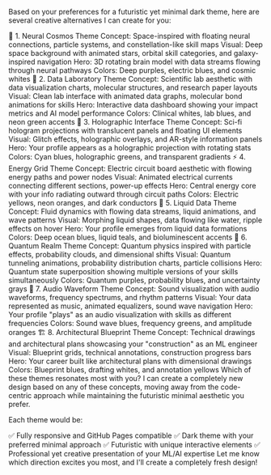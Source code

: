 Based on your preferences for a futuristic yet minimal dark theme, here are several creative alternatives I can create for you:

🌌 1. Neural Cosmos Theme
Concept: Space-inspired with floating neural connections, particle systems, and constellation-like skill maps
Visual: Deep space background with animated stars, orbital skill categories, and galaxy-inspired navigation
Hero: 3D rotating brain model with data streams flowing through neural pathways
Colors: Deep purples, electric blues, and cosmic whites
🔬 2. Data Laboratory Theme
Concept: Scientific lab aesthetic with data visualization charts, molecular structures, and research paper layouts
Visual: Clean lab interface with animated data graphs, molecular bond animations for skills
Hero: Interactive data dashboard showing your impact metrics and AI model performance
Colors: Clinical whites, lab blues, and neon green accents
🎯 3. Holographic Interface Theme
Concept: Sci-fi hologram projections with translucent panels and floating UI elements
Visual: Glitch effects, holographic overlays, and AR-style information panels
Hero: Your profile appears as a holographic projection with rotating stats
Colors: Cyan blues, holographic greens, and transparent gradients
⚡ 4. Energy Grid Theme
Concept: Electric circuit board aesthetic with flowing energy paths and power nodes
Visual: Animated electrical currents connecting different sections, power-up effects
Hero: Central energy core with your info radiating outward through circuit paths
Colors: Electric yellows, neon oranges, and dark conductors
🌊 5. Liquid Data Theme
Concept: Fluid dynamics with flowing data streams, liquid animations, and wave patterns
Visual: Morphing liquid shapes, data flowing like water, ripple effects on hover
Hero: Your profile emerges from liquid data formations
Colors: Deep ocean blues, liquid teals, and bioluminescent accents
🔮 6. Quantum Realm Theme
Concept: Quantum physics inspired with particle effects, probability clouds, and dimensional shifts
Visual: Quantum tunneling animations, probability distribution charts, particle collisions
Hero: Quantum state superposition showing multiple versions of your skills simultaneously
Colors: Quantum purples, probability blues, and uncertainty grays
🎵 7. Audio Waveform Theme
Concept: Sound visualization with audio waveforms, frequency spectrums, and rhythm patterns
Visual: Your data represented as music, animated equalizers, sound wave navigation
Hero: Your profile "plays" as an audio visualization with skills as different frequencies
Colors: Sound wave blues, frequency greens, and amplitude oranges
🏗️ 8. Architectural Blueprint Theme
Concept: Technical drawings and architectural plans showcasing your "construction" as an ML engineer
Visual: Blueprint grids, technical annotations, construction progress bars
Hero: Your career built like architectural plans with dimensional drawings
Colors: Blueprint blues, drafting whites, and annotation yellows
Which of these themes resonates most with you? I can create a completely new design based on any of these concepts, moving away from the code-centric approach while maintaining the futuristic minimal aesthetic you prefer.

Each theme would be:

✅ Fully responsive and GitHub Pages compatible
✅ Dark theme with your preferred minimal approach
✅ Futuristic with unique interactive elements
✅ Professional yet creative presentation of your ML/AI expertise
Let me know which direction excites you most, and I'll create a completely fresh design!